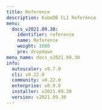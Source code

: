 ```yaml
---
title: Reference
description: KubeDB CLI Reference
menu:
  docs_v2021.09.30:
    identifier: reference
    name: Reference
    weight: 1000
    pre: dropdown
menu_name: docs_v2021.09.30
info:
  autoscaler: v0.7.0
  cli: v0.22.0
  community: v0.22.0
  enterprise: v0.9.0
  installer: v2021.09.30
  version: v2021.09.30
---
```


